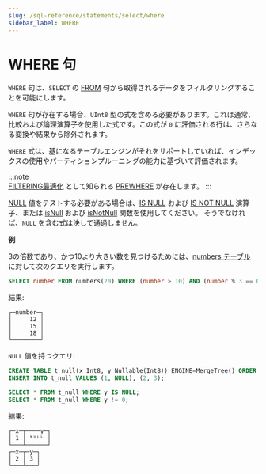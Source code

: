 ```yaml
---
slug: /sql-reference/statements/select/where
sidebar_label: WHERE
---
```


# WHERE 句

`WHERE` 句は、`SELECT` の [FROM](../../../sql-reference/statements/select/from.md) 句から取得されるデータをフィルタリングすることを可能にします。

`WHERE` 句が存在する場合、`UInt8` 型の式を含める必要があります。これは通常、比較および論理演算子を使用した式です。この式が `0` に評価される行は、さらなる変換や結果から除外されます。

`WHERE` 式は、基になるテーブルエンジンがそれをサポートしていれば、インデックスの使用やパーティションプルーニングの能力に基づいて評価されます。

:::note    
[FILTERING最適化](../../../sql-reference/statements/select/prewhere.md) として知られる [PREWHERE](../../../sql-reference/statements/select/prewhere.md) が存在します。
:::

[NULL](../../../sql-reference/syntax.md#null-literal) 値をテストする必要がある場合は、[IS NULL](../../operators/index.md#operator-is-null) および [IS NOT NULL](../../operators/index.md#is-not-null) 演算子、または [isNull](../../../sql-reference/functions/functions-for-nulls.md#isnull) および [isNotNull](../../../sql-reference/functions/functions-for-nulls.md#isnotnull) 関数を使用してください。
そうでなければ、`NULL` を含む式は決して通過しません。

**例**

3の倍数であり、かつ10より大きい数を見つけるためには、[numbers テーブル](../../../sql-reference/table-functions/numbers.md) に対して次のクエリを実行します。

``` sql
SELECT number FROM numbers(20) WHERE (number > 10) AND (number % 3 == 0);
```

結果:

``` text
┌─number─┐
│     12 │
│     15 │
│     18 │
└────────┘
```

`NULL` 値を持つクエリ:

``` sql
CREATE TABLE t_null(x Int8, y Nullable(Int8)) ENGINE=MergeTree() ORDER BY x;
INSERT INTO t_null VALUES (1, NULL), (2, 3);

SELECT * FROM t_null WHERE y IS NULL;
SELECT * FROM t_null WHERE y != 0;
```

結果:

``` text
┌─x─┬────y─┐
│ 1 │ ᴺᵁᴸᴸ │
└───┴──────┘
┌─x─┬─y─┐
│ 2 │ 3 │
└───┴───┘
```
